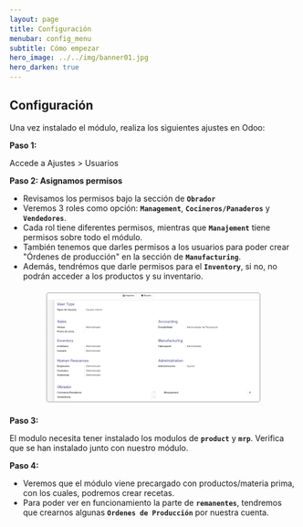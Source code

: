 ```yaml
---
layout: page
title: Configuración
menubar: config_menu
subtitle: Cómo empezar
hero_image: ../../img/banner01.jpg 
hero_darken: true
---
```

## **Configuración**
Una vez instalado el módulo, realiza los siguientes ajustes en Odoo:

**Paso 1:** 

Accede a Ajustes > Usuarios

**Paso 2: Asignamos permisos**
   - Revisamos los permisos bajo la sección de **`Obrador`**
   - Veremos 3 roles como opción: **`Management`**, **`Cocineros/Panaderos`** y **`Vendedores`**. 
   - Cada rol tiene diferentes permisos, mientras que **`Manajement`** tiene permisos sobre todo el módulo.
   - También tenemos que darles permisos a los usuarios para poder crear "Órdenes de producción" en la sección de **`Manufacturing`**.
   - Además, tendrémos que darle permisos para el **`Inventory`**, si no, no podrán acceder a los productos y su inventario.

<div style="text-align: center; margin: 20px;">
  <img src="../../img/permisos.png" alt="Permisos" style="width: 80%; height: auto; border: 2px solid #ccc; border-radius: 5px;">
</div>

**Paso 3:**

El modulo necesita tener instalado los modulos de **`product`** y **`mrp`**. Verifica que se han instalado junto con nuestro módulo. 

**Paso 4:**

- Veremos que el módulo viene precargado con productos/materia prima, con los cuales, podremos crear recetas.
- Para poder ver en funcionamiento la parte de **`remanentes`**, tendremos que crearnos algunas **`Ordenes de Producción`** por nuestra cuenta.